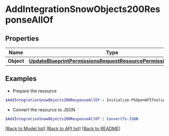 # AddIntegrationSnowObjects200ResponseAllOf
## Properties

Name | Type | Description | Notes
------------ | ------------- | ------------- | -------------
**Object** | [**UpdateBlueprintPermissionsRequestResourcePermissionSitesInner**](UpdateBlueprintPermissionsRequestResourcePermissionSitesInner.md) |  | [optional] 

## Examples

- Prepare the resource
```powershell
$AddIntegrationSnowObjects200ResponseAllOf = Initialize-PSOpenAPIToolsAddIntegrationSnowObjects200ResponseAllOf  -Object null
```

- Convert the resource to JSON
```powershell
$AddIntegrationSnowObjects200ResponseAllOf | ConvertTo-JSON
```

[[Back to Model list]](../README.md#documentation-for-models) [[Back to API list]](../README.md#documentation-for-api-endpoints) [[Back to README]](../README.md)

